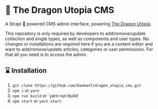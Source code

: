 # :dragon: The Dragon Utopia CMS

A Strapi :rocket: powered CMS admin interface, powering [The Dragon Utopia](https://dragon-utopia.netlify.app/).

This repository is only required by developers to add/remove/update collection and single types, as well as components and user types. No changes or installations are required here if you are a content editor and want to add/remove/update articles, categories or user permissions. For that all you need is to access the admin.

## :hourglass: Installation

1. `git clone https://github.com/Danman7/dragon_utopia_cms.git`
2. `npm i` or `yarn`
3. `npm run build` or `yarn run build
4. `npm start` or `yarn start`
